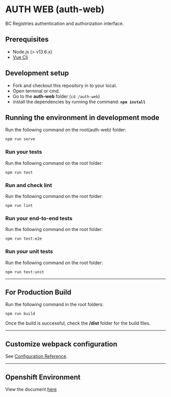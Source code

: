 # AUTH WEB (auth-web)

BC Registries authentication and authorization interface.

## Prerequisites
- Node.js (> v13.6.x)
- [Vue Cli](https://cli.vuejs.org/)

## Development setup

- Fork and checkout this repository in to your local.
- Open terminal or cmd.
- Go to the **auth-web** folder (`cd /auth-web`)
- install the dependencies by running the command: **`npm install`**

## Running the environment in development mode
Run the following command on the root(auth-web) folder:
```
npm run serve
```

### Run your tests
Run the following command on the root folder:
```
npm run test
```

### Run and check lint
Run the following command on the root folder:
```
npm run lint
```

### Run your end-to-end tests
Run the following command on the root folder:
```
npm run test:e2e
```

### Run your unit tests
Run the following command on the root folder:
```
npm run test:unit
```
---
## For Production Build 
Run the following command in the root folders:

```
npm run build
```
Once the build is successful, check the **/dist** folder for the build files.

---
## Customize webpack configuration
See [Configuration Reference](https://cli.vuejs.org/config/).

----

## Openshift Environment
View the document [here](/docs/build-deploy.md#webui-runtime)
